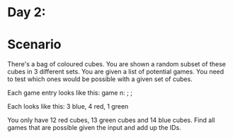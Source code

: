 # Day 2:

# Scenario
There's a bag of coloured cubes. You are shown a random subset of these cubes in 3 different sets.
You are given a list of potential games. You need to test which ones would be possible with a given set of cubes.

Each game entry looks like this:
game n: <game>; <game>; <game>

Each <game> looks like this:
3 blue, 4 red, 1 green


You only have 12 red cubes, 13 green cubes and 14 blue cubes. Find all games that are possible given the input and add up the IDs.
